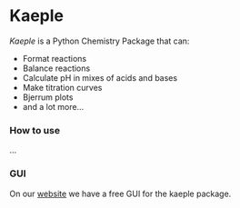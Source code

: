 # Kaeple

<em>Kaeple</em> is a Python Chemistry Package that can:
- Format reactions
- Balance reactions
- Calculate pH in mixes of acids and bases
- Make titration curves
- Bjerrum plots 
- and a lot more...

### How to use
...

### GUI
On our <a href="https://kaeple.com/">website</a> we have a free GUI for the kaeple package.

